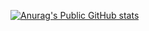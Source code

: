 [![Anurag's Public GitHub stats](https://github-readme-stats.vercel.app/api?username=wcatoo)](https://github.com/anuraghazra/github-readme-stats)
<!-- ![Anurag's Private GitHub stats](https://github-readme-stats.vercel.app/api?username=wcatoo&count_private=true) -->


<!-- - 👋 Hi, I’m @wcatoo
- 👀 I’m interested in C/C++ 
- 🌱 I’m currently learning computer security
- 💞️ I’m looking to collaborate on ...
- 📫 How to reach me ...


